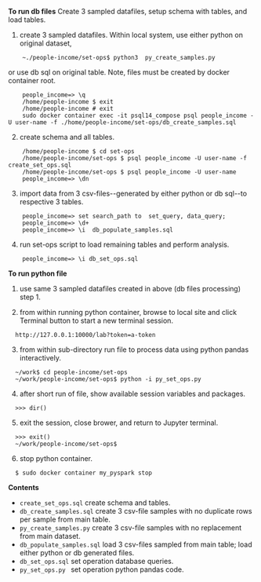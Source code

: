 **To run db files** 
Create 3 sampled datafiles, setup schema with tables, and load tables.

1. create 3 sampled datafiles. Within local system, use either python on original dataset,
    
```
    ~./people-income/set-ops$ python3  py_create_samples.py
```

   or use db sql on original table. Note, files must be created by docker container root.

```
    people_income=> \q
    /home/people-income $ exit
    /home/people-income # exit
    sudo docker container exec -it psql14_compose psql people_income -U user-name -f ./home/people-income/set-ops/db_create_samples.sql
```

2. create schema and all tables.
``` 
    /home/people-income $ cd set-ops
    /home/people-income/set-ops $ psql people_income -U user-name -f  create_set_ops.sql
    /home/people-income/set-ops $ psql people_income -U user-name
    people_income=> \dn    
```


3. import data from 3 csv-files--generated by either python or db sql--to respective 3 tables.
```
    people_income=> set search_path to  set_query, data_query;
    people_income=> \d+
    people_income=> \i  db_populate_samples.sql
``` 

4. run set-ops script to load remaining tables and perform analysis.

```
    people_income=> \i db_set_ops.sql    
```

**To run python file** 

1. use same 3 sampled datafiles created in above (db files processing) step 1.

2. from within running python container, browse to local site and click Terminal button to start a new terminal session.
```
  http://127.0.0.1:10000/lab?token=a-token
```

3. from within sub-directory run file to process data using python pandas interactively.
``` 
  ~/work$ cd people-income/set-ops
  ~/work/people-income/set-ops$ python -i py_set_ops.py

```
4. after short run of file, show available session variables and packages.
```
  >>> dir()
```

5. exit the session, close brower, and return to Jupyter terminal.
```
  >>> exit()
  ~/work/people-income/set-ops$
```
6. stop python container.
``` 
  $ sudo docker container my_pyspark stop
```

**Contents** 

- ```create_set_ops.sql``` create schema and tables.
- ```db_create_samples.sql``` create 3 csv-file samples with no duplicate rows per sample from main table.
- ```py_create_samples.py``` create 3 csv-file samples with no replacement from main dataset.
- ```db_populate_samples.sql``` load 3 csv-files sampled from main table; load either python or db generated files.
- ```db_set_ops.sql``` set operation database queries.
- ```py_set_ops.py ``` set operation python pandas code.

